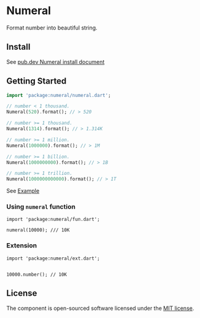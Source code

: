 # Numeral

Format number into beautiful string.

## Install

See [pub.dev Numeral install document](https://pub.dev/packages/numeral/install)

## Getting Started

```dart
import 'package:numeral/numeral.dart';

// number < 1 thousand.
Numeral(520).format(); // > 520

// number >= 1 thousand.
Numeral(1314).format(); // > 1.314K

// number >= 1 million.
Numeral(1000000).format(); // > 1M

// number >= 1 billion.
Numeral(1000000000).format(); // > 1B

// number >= 1 trillion.
Numeral(1000000000000).format(); // > 1T
```

See [Example](example)


### Using `numeral` function

```
import 'package:numeral/fun.dart';

numeral(10000); /// 10K
```

### Extension

```
import 'package:numeral/ext.dart';


10000.number(); // 10K
```

## License

The component is open-sourced software licensed under the [MIT license](LICENSE).
